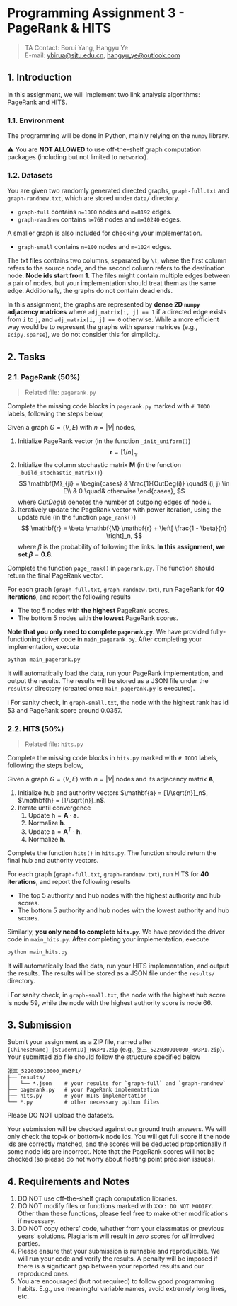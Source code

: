 # Programming Assignment 3 - PageRank & HITS

> TA Contact: Borui Yang, Hangyu Ye  
> E-mail: ybirua@sjtu.edu.cn, hangyu_ye@outlook.com

## 1. Introduction

In this assignment, we will implement two link analysis algorithms: PageRank and HITS.

### 1.1. Environment

The programming will be done in Python, mainly relying on the `numpy` library.

⚠️ You are **NOT ALLOWED** to use off-the-shelf graph computation packages (including but not limited to `networkx`).

### 1.2. Datasets

You are given two randomly generated directed graphs, `graph-full.txt` and `graph-randnew.txt`, which are stored under `data/` directory.

- `graph-full` contains `n=1000` nodes and `m=8192` edges.
- `graph-randnew` contains `n=768` nodes and `m=10240` edges.

A smaller graph is also included for checking your implementation.

- `graph-small` contains `n=100` nodes and `m=1024` edges.

The txt files contains two columns, separated by `\t`, where the first column refers to the source node, and the second column refers to the destination node. **Node ids start from 1**. The files might contain multiple edges between a pair of nodes, but your implementation should treat them as the same edge. Additionally, the graphs do not contain dead ends.

In this assignment, the graphs are represented by **dense 2D `numpy` adjacency matrices** where `adj_matrix[i, j] == 1` if a directed edge exists from `i` to `j`, and `adj_matrix[i, j] == 0` otherwise. While a more efficient way would be to represent the graphs with sparse matrices (e.g., `scipy.sparse`), we do not consider this for simplicity.

## 2. Tasks

### 2.1. PageRank (50%)

> Related file: `pagerank.py`

Complete the missing code blocks in `pagerank.py` marked with `# TODO` labels, following the steps below,

Given a graph $G = (V, E)$ with $n = |V|$ nodes,

1. Initialize PageRank vector (in the function `_init_uniform()`)
   $$ \mathbf{r} = [ 1/n ]_n. $$
2. Initialize the column stochastic matrix $\mathbf{M}$ (in the function `_build_stochastic_matrix()`)
   $$ \mathbf{M}_{ji} = \begin{cases}
    & \frac{1}{OutDeg(i)} \quad& (i, j) \in E\\
    & 0                   \quad& otherwise
   \end{cases}, $$
   where $OutDeg(i)$ denotes the number of outgoing edges of node $i$.
3. Iteratively update the PageRank vector with power iteration, using the update rule (in the function `page_rank()`)
   $$ \mathbf{r} = \beta \mathbf{M} \mathbf{r} +  \left[ \frac{1 - \beta}{n} \right]_n, $$
   where $\beta$ is the probability of following the links. **In this assignment, we set $\beta=0.8$**.

Complete the function `page_rank()` in `pagerank.py`. The function should return the final PageRank vector.

For each graph (`graph-full.txt`, `graph-randnew.txt`), run PageRank for **40 iterations**, and report the following results

- The top 5 nodes with **the highest** PageRank scores.
- The bottom 5 nodes with **the lowest** PageRank scores.

**Note that you only need to complete `pagerank.py`**. We have provided fully-functioning driver code in `main_pagerank.py`. After completing your implementation, execute

```sh
python main_pagerank.py
```

It will automatically load the data, run your PageRank implementation, and output the results. The results will be stored as a JSON file under the `results/` directory (created once `main_pagerank.py` is executed).

ℹ️ For sanity check, in `graph-small.txt`, the node with the highest rank has id 53 and PageRank score around 0.0357.

### 2.2. HITS (50%)

> Related file: `hits.py`

Complete the missing code blocks in `hits.py` marked with `# TODO` labels, following the steps below,

Given a graph $G = (V, E)$ with $n = |V|$ nodes and its adjacency matrix $\mathbf{A}$,

1. Initialize hub and authority vectors $\mathbf{a} = [1/\sqrt{n}]_n$, $\mathbf{h} = [1/\sqrt{n}]_n$.
2. Iterate until convergence
   1. Update $\mathbf{h} = \mathbf{A} \cdot \mathbf{a}$.
   2. Normalize $\mathbf{h}$.
   3. Update $\mathbf{a} = \mathbf{A}^T \cdot \mathbf{h}$.
   4. Normalize $\mathbf{h}$.

Complete the function `hits()` in `hits.py`. The function should return the final hub and authority vectors.

For each graph (`graph-full.txt`, `graph-randnew.txt`), run HITS for **40 iterations**, and report the following results

- The top 5 authority and hub nodes with the highest authority and hub scores.
- The bottom 5 authority and hub nodes with the lowest authority and hub scores.

Similarly, **you only need to complete `hits.py`**. We have provided the driver code in `main_hits.py`. After completing your implementation, execute

```sh
python main_hits.py
```

It will automatically load the data, run your HITS implementation, and output the results. The results will be stored as a JSON file under the `results/` directory.

ℹ️ For sanity check, in `graph-small.txt`, the node with the highest hub score is node 59, while the node with the highest authority score is node 66.

## 3. Submission

Submit your assignment as a ZIP file, named after `[ChineseName]_[StudentID]_HW3P1.zip` (e.g., `张三_522030910000_HW3P1.zip`). Your submitted zip file should follow the structure specified below

```plaintext
张三_522030910000_HW3P1/
├── results/
│   └── *.json    # your results for `graph-full` and `graph-randnew`
├── pagerank.py   # your PageRank implementation
├── hits.py       # your HITS implementation
└── *.py          # other necessary python files
```

Please DO NOT upload the datasets.

Your submission will be checked against our ground truth answers. We will only check the top-k or bottom-k node ids. You will get full score if the node ids are correctly matched, and the scores will be deducted proportionally if some node ids are incorrect. Note that the PageRank scores will not be checked (so please do not worry about floating point precision issues).

## 4. Requirements and Notes

1. DO NOT use off-the-shelf graph computation libraries.
2. DO NOT modify files or functions marked with `XXX: DO NOT MODIFY`. Other than these functions, please feel free to make other modifications if necessary.
3. DO NOT copy others' code, whether from your classmates or previous years' solutions. Plagiarism will result in *zero* scores for *all* involved parties.
4. Please ensure that your submission is runnable and reproducible. We will run your code and verify the results. A penalty will be imposed if there is a significant gap between your reported results and our reproduced ones.
5. You are encouraged (but not required) to follow good programming habits. E.g., use meaningful variable names, avoid extremely long lines, etc.
